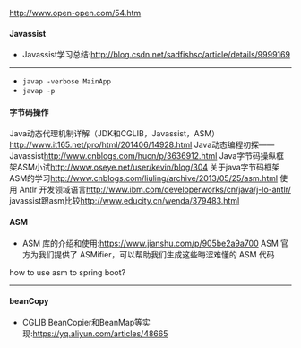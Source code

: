 <http://www.open-open.com/54.htm>

#### Javassist
+ Javassist学习总结:<http://blog.csdn.net/sadfishsc/article/details/9999169>

---

+ `javap -verbose MainApp`
+ `javap -p`


#### 字节码操作
Java动态代理机制详解（JDK和CGLIB，Javassist，ASM） <http://www.it165.net/pro/html/201406/14928.html>
Java动态编程初探——Javassist<http://www.cnblogs.com/hucn/p/3636912.html>
Java字节码操纵框架ASM小试<http://www.oseye.net/user/kevin/blog/304>
关于java字节码框架ASM的学习<http://www.cnblogs.com/liuling/archive/2013/05/25/asm.html>
使用 Antlr 开发领域语言<http://www.ibm.com/developerworks/cn/java/j-lo-antlr/>
javassist跟asm比较<http://www.educity.cn/wenda/379483.html>


#### ASM
+ ASM 库的介绍和使用:<https://www.jianshu.com/p/905be2a9a700>
ASM 官方为我们提供了 ASMifier，可以帮助我们生成这些晦涩难懂的 ASM 代码

how to use asm to spring boot?

---

#### beanCopy
+ CGLIB BeanCopier和BeanMap等实现:<https://yq.aliyun.com/articles/48665>
